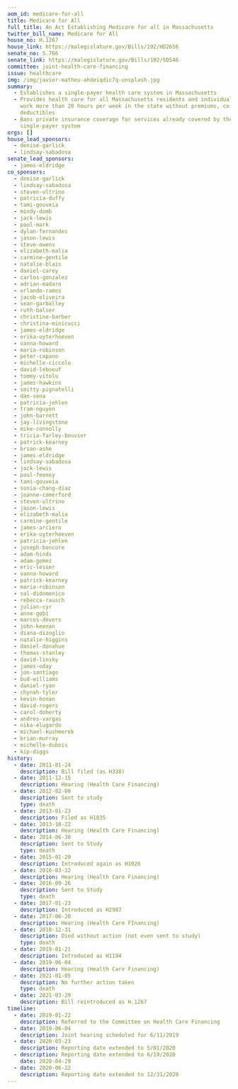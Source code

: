 ```yaml
---
aom_id: medicare-for-all
title: Medicare for All
full_title: An Act Establishing Medicare for all in Massachusetts
twitter_bill_name: Medicare for All
house_no: H.1267
house_link: https://malegislature.gov/Bills/192/HD2656
senate_no: S.766
senate_link: https://malegislature.gov/Bills/192/SD546
committee: joint-health-care-financing
issue: healthcare
img: /img/javier-matheu-ahdeiqdic7q-unsplash.jpg
summary:
  - Establishes a single-payer health care system in Massachusetts
  - Provides health care for all Massachusetts residents and individuals who
    work more than 20 hours per week in the state without premiums, co-pays, or
    deductibles
  - Bans private insurance coverage for services already covered by the
    single-payer system
orgs: []
house_lead_sponsors:
  - denise-garlick
  - lindsay-sabadosa
senate_lead_sponsors:
  - james-eldridge
co_sponsors:
  - denise-garlick
  - lindsay-sabadosa
  - steven-ultrino
  - patricia-duffy
  - tami-gouveia
  - mindy-domb
  - jack-lewis
  - paul-mark
  - dylan-fernandes
  - jason-lewis
  - steve-owens
  - elizabeth-malia
  - carmine-gentile
  - natalie-blais
  - daniel-carey
  - carlos-gonzalez
  - adrian-madaro
  - orlando-ramos
  - jacob-oliveira
  - sean-garballey
  - ruth-balser
  - christine-barber
  - christina-minicucci
  - james-eldridge
  - erika-uyterhoeven
  - vanna-howard
  - maria-robinson
  - peter-capano
  - michelle-ciccolo
  - david-leboeuf
  - tommy-vitolo
  - james-hawkins
  - smitty-pignatelli
  - dan-sena
  - patricia-jehlen
  - tram-nguyen
  - john-barrett
  - jay-livingstone
  - mike-connolly
  - tricia-farley-bouvier
  - patrick-kearney
  - brian-ashe
  - james-eldridge
  - lindsay-sabadosa
  - jack-lewis
  - paul-feeney
  - tami-gouveia
  - sonia-chang-diaz
  - joanne-comerford
  - steven-ultrino
  - jason-lewis
  - elizabeth-malia
  - carmine-gentile
  - james-arciero
  - erika-uyterhoeven
  - patricia-jehlen
  - joseph-boncore
  - adam-hinds
  - adam-gomez
  - eric-lesser
  - vanna-howard
  - patrick-kearney
  - maria-robinson
  - sal-didomenico
  - rebecca-rausch
  - julian-cyr
  - anne-gobi
  - marcos-devers
  - john-keenan
  - diana-dizoglio
  - natalie-higgins
  - daniel-donahue
  - thomas-stanley
  - david-linsky
  - james-oday
  - jon-santiago
  - bud-williams
  - daniel-ryan
  - chynah-tyler
  - kevin-honan
  - david-rogers
  - carol-doherty
  - andres-vargas
  - nika-elugardo
  - michael-kushmerek
  - brian-murray
  - michelle-dubois
  - kip-diggs
history:
  - date: 2011-01-24
    description: Bill filed (as H338)
  - date: 2011-12-15
    description: Hearing (Health Care Financing)
  - date: 2012-02-08
    description: Sent to study
    type: death
  - date: 2013-01-23
    description: Filed as H1035
  - date: 2013-10-22
    description: Hearing (Health Care Financing)
  - date: 2014-06-30
    description: Sent to Study
    type: death
  - date: 2015-01-20
    description: Introduced again as H1026
  - date: 2016-03-22
    description: Hearing (Health Care Financing)
  - date: 2016-09-26
    description: Sent to Study
    type: death
  - date: 2017-01-23
    description: Introduced as H2987
  - date: 2017-06-20
    description: Hearing (Health Care FInancing)
  - date: 2018-12-31
    description: Died without action (not even sent to study)
    type: death
  - date: 2019-01-21
    description: Introduced as H1194
  - date: 2019-06-04
    description: Hearing (Health Care Financing)
  - date: 2021-01-05
    description: No further action taken
    type: death
  - date: 2021-03-29
    description: Bill reintroduced as H.1267
timeline:
  - date: 2019-01-22
    description: Referred to the Committee on Health Care Financing
  - date: 2019-06-04
    description: Joint hearing scheduled for 6/11/2019
  - date: 2020-03-23
    description: Reporting date extended to 5/01/2020
  - description: Reporting date extended to 6/19/2020
    date: 2020-04-29
  - date: 2020-06-22
    description: Reporting date extended to 12/31/2020
---
```

